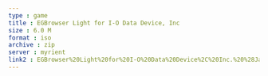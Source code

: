 ```yaml
---
type : game
title : EGBrowser Light for I-O Data Device, Inc
size : 6.0 M
format : iso
archive : zip
server : myrient
link2 : EGBrowser%20Light%20for%20I-O%20Data%20Device%2C%20Inc.%20%28Japan%29
---
```

